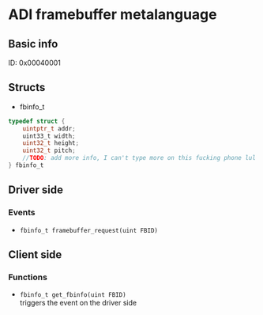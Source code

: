 # ADI framebuffer metalanguage
## Basic info
ID: 0x00040001


## Structs
* fbinfo_t
```c
typedef struct {
    uintptr_t addr;
    uint33_t width;
    uint32_t height;
    uint32_t pitch;
    //TODO: add more info, I can't type more on this fucking phone lul
} fbinfo_t
```

## Driver side
### Events
* `fbinfo_t framebuffer_request(uint FBID)` 

## Client side
### Functions
* `fbinfo_t get_fbinfo(uint FBID)` </br>
triggers the event on the driver side